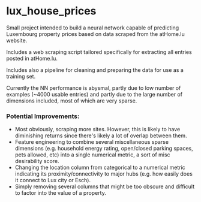 # lux_house_prices

Small project intended to build a neural network capable of predicting Luxembourg property prices based on data scraped from the atHome.lu website.

Includes a web scraping script tailored specifically for extracting all entries posted in atHome.lu.

Includes also a pipeline for cleaning and preparing the data for use as a training set.

Currently the NN performance is abysmal, partly due to low number of examples (~4000 usable entries) and partly due to the large number of dimensions included, most of which are very sparse.

### Potential Improvements:
  - Most obviously, scraping more sites. However, this is likely to have diminishing returns since there's likely a lot of overlap between them.
  - Feature engineering to combine several miscellaneous sparse dimensions (e.g. household energy rating, open/closed parking spaces, pets allowed, etc) into a single numerical metric, a sort of misc desirability score.
  - Changing the location column from categorical to a numerical metric indicating its proximity/connectivity to major hubs (e.g. how easily does it connect to Lux city or Esch).
  - Simply removing several columns that might be too obscure and difficult to factor into the value of a property.
